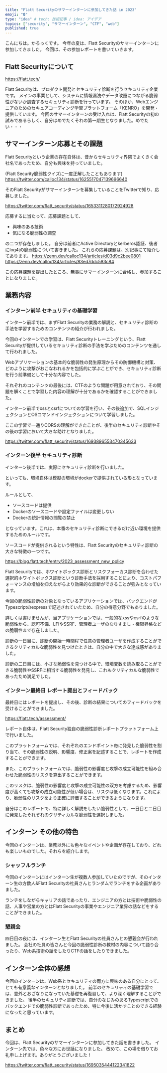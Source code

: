 ```yaml
---
title: "Flatt Securityのサマーインターンに参加してきた話 in 2023"
emoji: "🔒"
type: "idea" # tech: 技術記事 / idea: アイデア
topics: ["security", "サマーインターン", "CTF", "web"]
published: true
---
```


こんにちは。かろっくです。
今年の夏は、Flatt Securityのサマーインターンに参加してきました。
今回は、その参加レポートを書いていきます。

## Flatt Securityについて

https://flatt.tech/

Flatt Securityは、プロダクト開発とセキュリティ診断を行うセキュリティ企業です。
メインの事業として、システムに情報漏洩やデータ改竄につながる脆弱性がないか調査するセキュリティ診断を行っています。
そのほか、Webエンジニアのためのセキュアコーディング学習プラットフォーム「KENRO」を開発・提供しています。
今回のサマーインターンの受け入れは、Flatt Securityの初の試みであるらしく、自分はめでたくそれの第一期生となりました。めでたい・・・

## サマーインターン応募とその課題

Flatt Securityという企業の存在自体は、昔からセキュリティ界隈でよくきく会社名であったため、自分も興味を持っていました。

(Flatt Security脆弱性クイズに一度正解したこともあります)
https://twitter.com/calloc134/status/1625517047139696640

そのFlatt Securityがサマーインターンを募集していることをTwitterで知り、応募しました。

https://twitter.com/flatt_security/status/1653311280172924928

応募するに当たって、応募課題として、
 - 興味のある技術
 - 気になる脆弱性の調査

の二つが存在しました。
自分は前者にActive Directoryとkerberos認証、後者にlog4jの脆弱性について書きました。
これらの応募課題は、別記事にて紹介してあります。
https://zenn.dev/calloc134/articles/d03d9c2bee0801
https://zenn.dev/calloc134/articles/83ed7ddc583c84

この応募課題を提出したところ、無事にサマーインターンに合格し、参加することになりました。

## 業務内容
### インターン前半 セキュリティの基礎学習

インターン前半では、まずFlatt Securityの業務の解説と、セキュリティ診断の手法を学習するためのコンテンツの紹介が行われました。

今回のインターンでの学習は、Flatt Securityトレーニングという、Flatt Securityが提供しているセキュリティ診断の手法を学ぶためのコンテンツを通して行われました。

Webアプリケーションの基本的な脆弱性の発生原理からその防御機構と対策、どのように攻撃がおこなわれるかを包括的に学ぶことができ、セキュリティ診断を行う前準備として十分な内容でした。

それぞれのコンテンツの最後には、CTFのような問題が用意されており、その問題を解くことで学習した内容の理解が十分であるかを確認することができました。

インターン前半でxssとcsrfについての学習を行い、その後追加で、SQLインジェクションとOSコマンドインジェクションについて学習しました。

ここの学習で一通りCORSの理解ができたことが、後半のセキュリティ診断やその後の学習において大きな助けとなりました。

https://twitter.com/flatt_security/status/1693896553470345633

### インターン後半 セキュリティ診断

インターン後半では、実際にセキュリティ診断を行いました。

といっても、環境自体は模擬の環境がdockerで提供されている形となっています。

ルールとして、

 - ソースコードは提供
 - Dockerのソースコードや設定ファイルは変更しない
 - Dockerの統計情報の閲覧の禁止

となっています。これは、本番のセキュリティ診断にできるだけ近い環境を提供するためのルールです。

ソースコードが提供されるという特性は、Flatt Securityのセキュリティ診断の大きな特徴の一つです。

https://blog.flatt.tech/entry/2023_assessment_new_policy

Flatt Securityでは、ホワイトボックス診断とリスクフォーカス診断を合わせた選択的ホワイトボックス診断という診断手法を採用することにより、コストパフォーマンスの増加を抑えながらより効果的な診断ができることが強みとなっています。

今回の脆弱性診断の対象となっているアプリケーションでは、バックエンドがTypescriptのexpressで記述されていたため、自分の得意分野でもありました。

詳しくは書けませんが、当アプリケーションでは、一般的なxssやcsrfのような脆弱性から、認可不備、LFIやSSRF、管理者ユーザのなりすまし・権限昇格などの脆弱性まで存在しました。

診断の一日目に、診断の開始一時間程で任意の管理者ユーザを作成することができるクリティカルな脆弱性を見つけたときは、自分の中で大きな達成感がありました。

診断の二日目には、小さな脆弱性を見つける中で、環境変数を読み取ることができる脆弱性やSSRFに相当する脆弱性を発見し、これもクリティカルな脆弱性であったため満足でした。

### インターン最終日 レポート提出とフィードバック

最終日にはレポートを提出し、その後、診断の結果についてのフィードバックを受けることができました。

https://flatt.tech/assessment/

レポート自体は、Flatt Security独自の脆弱性診断レポートプラットフォーム上で行いました。

このプラットフォームでは、それぞれのエンドポイント毎に発見した脆弱性を割り当て、その脆弱性の説明、影響度、修正案を記述することで、レポートを作成することができます。

また、このプラットフォームでは、脆弱性の影響度と攻撃の成立可能性を組み合わせた脆弱性のリスクを算出することができます。

このリスクは、脆弱性の影響度と攻撃の成立可能性の双方を考慮するため、影響度が高くても攻撃の成立可能性が低い場合は、リスクは低くなります。これにより、脆弱性のリスクをより正確に評価することができるようになります。

自分はこのレポートで、特に詳しく解説をしたい脆弱性として、一日目と二日目に発見したそれぞれのクリティカルな脆弱性を選択しました。

## インターン その他の特色

今回のインターンは、業務以外にも色々なイベントや企画が存在しており、どれも楽しいものでした。それらを紹介します。

### シャッフルランチ

今回のインターンにはインターン生が複数人参加していたのですが、そのインターン生の方数人&Flatt Securityの社員さんとランダムでランチをする企画がありました。

ランチをしながらキャリアの話であったり、エンジニアの方とは技術や脆弱性の話、人事や営業の方とはFlatt Securityの事業やエンジニア業界の話などをすることができました。

### 懇親会

四日目の夜には、インターン生とFlatt Securityの社員さんとの懇親会が行われました。
会社の社員の皆さんと今回の脆弱性診断の教材の内容について語り合ったり、Web系技術の話をしたりCTFの話をしたりできました。

## インターン全体の感想

今回のインターンは、Web系とセキュリティの両方に興味のある自分にとって、とても有意義なインターンとなりました。
前半のセキュリティの基礎学習では、意外とおざなりになっていた基礎を再復習して、より深く理解することができました。
後半のセキュリティ診断では、自分のなじみのあるTypescriptでのバックエンドでの脆弱性診断であったため、特に今後に活かすことのできる経験になったと思っています。

## まとめ

今回は、Flatt Securityのサマーインターンに参加してきた話を書きました。
インターン先では、色々な方にお世話になりました。
改めて、この場を借りてお礼申し上げます。ありがとうございました！

https://twitter.com/flatt_security/status/1695035444122341822